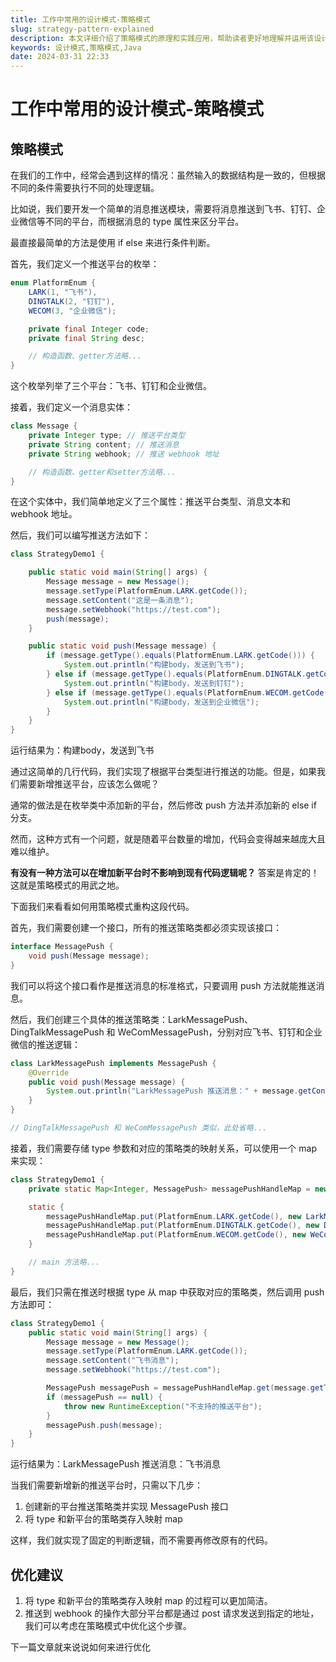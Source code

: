 ```yaml
---
title: 工作中常用的设计模式-策略模式
slug: strategy-pattern-explained
description: 本文详细介绍了策略模式的原理和实践应用，帮助读者更好地理解并运用该设计模式。
keywords: 设计模式,策略模式,Java
date: 2024-03-31 22:33
---
```


# 工作中常用的设计模式-策略模式

## 策略模式

在我们的工作中，经常会遇到这样的情况：虽然输入的数据结构是一致的，但根据不同的条件需要执行不同的处理逻辑。

比如说，我们要开发一个简单的消息推送模块，需要将消息推送到飞书、钉钉、企业微信等不同的平台，而根据消息的 type 属性来区分平台。

最直接最简单的方法是使用 if else 来进行条件判断。

首先，我们定义一个推送平台的枚举：

```java
enum PlatformEnum {
    LARK(1, "飞书"),
    DINGTALK(2, "钉钉"),
    WECOM(3, "企业微信");

    private final Integer code;
    private final String desc;

    // 构造函数、getter方法略...
}
```

这个枚举列举了三个平台：飞书、钉钉和企业微信。

接着，我们定义一个消息实体：

```java
class Message {
    private Integer type; // 推送平台类型
    private String content; // 推送消息
    private String webhook; // 推送 webhook 地址

    // 构造函数、getter和setter方法略...
}
```

在这个实体中，我们简单地定义了三个属性：推送平台类型、消息文本和 webhook 地址。

然后，我们可以编写推送方法如下：

```java
class StrategyDemo1 {

    public static void main(String[] args) {
        Message message = new Message();
        message.setType(PlatformEnum.LARK.getCode());
        message.setContent("这是一条消息");
        message.setWebhook("https://test.com");
        push(message);
    }

    public static void push(Message message) {
        if (message.getType().equals(PlatformEnum.LARK.getCode())) {
            System.out.println("构建body，发送到飞书");
        } else if (message.getType().equals(PlatformEnum.DINGTALK.getCode())) {
            System.out.println("构建body，发送到钉钉");
        } else if (message.getType().equals(PlatformEnum.WECOM.getCode())) {
            System.out.println("构建body，发送到企业微信");
        }
    }
}
```

运行结果为：构建body，发送到飞书

通过这简单的几行代码，我们实现了根据平台类型进行推送的功能。但是，如果我们需要新增推送平台，应该怎么做呢？

通常的做法是在枚举类中添加新的平台，然后修改 push 方法并添加新的 else if 分支。

然而，这种方式有一个问题，就是随着平台数量的增加，代码会变得越来越庞大且难以维护。

**有没有一种方法可以在增加新平台时不影响到现有代码逻辑呢？** 答案是肯定的！这就是策略模式的用武之地。

下面我们来看看如何用策略模式重构这段代码。

首先，我们需要创建一个接口，所有的推送策略类都必须实现该接口：

```java
interface MessagePush {
    void push(Message message);
}
```

我们可以将这个接口看作是推送消息的标准格式，只要调用 push 方法就能推送消息。

然后，我们创建三个具体的推送策略类：LarkMessagePush、DingTalkMessagePush 和 WeComMessagePush，分别对应飞书、钉钉和企业微信的推送逻辑：

```java
class LarkMessagePush implements MessagePush {
    @Override
    public void push(Message message) {
        System.out.println("LarkMessagePush 推送消息：" + message.getContent());
    }
}

// DingTalkMessagePush 和 WeComMessagePush 类似，此处省略...
```

接着，我们需要存储 type 参数和对应的策略类的映射关系，可以使用一个 map 来实现：

```java
class StrategyDemo1 {
    private static Map<Integer, MessagePush> messagePushHandleMap = new HashMap<>();

    static {
        messagePushHandleMap.put(PlatformEnum.LARK.getCode(), new LarkMessagePush());
        messagePushHandleMap.put(PlatformEnum.DINGTALK.getCode(), new DingTalkMessagePush());
        messagePushHandleMap.put(PlatformEnum.WECOM.getCode(), new WeComMessagePush());
    }

    // main 方法略...
}
```

最后，我们只需在推送时根据 type 从 map 中获取对应的策略类，然后调用 push 方法即可：

```java
class StrategyDemo1 {
    public static void main(String[] args) {
        Message message = new Message();
        message.setType(PlatformEnum.LARK.getCode());
        message.setContent("飞书消息");
        message.setWebhook("https://test.com");

        MessagePush messagePush = messagePushHandleMap.get(message.getType());
        if (messagePush == null) {
            throw new RuntimeException("不支持的推送平台");
        }
        messagePush.push(message);
    }
}
```

运行结果为：LarkMessagePush 推送消息：飞书消息

当我们需要新增新的推送平台时，只需以下几步：

1. 创建新的平台推送策略类并实现 MessagePush 接口
2. 将 type 和新平台的策略类存入映射 map

这样，我们就实现了固定的判断逻辑，而不需要再修改原有的代码。

## 优化建议

1. 将 type 和新平台的策略类存入映射 map 的过程可以更加简洁。
2. 推送到 webhook 的操作大部分平台都是通过 post 请求发送到指定的地址，我们可以考虑在策略模式中优化这个步骤。

下一篇文章就来说说如何来进行优化
